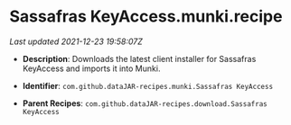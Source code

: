 # Sassafras KeyAccess.munki.recipe

_Last updated 2021-12-23 19:58:07Z_

- **Description**: Downloads the latest client installer for Sassafras KeyAccess and imports it into Munki.

- **Identifier**: `com.github.dataJAR-recipes.munki.Sassafras KeyAccess`

- **Parent Recipes**: `com.github.dataJAR-recipes.download.Sassafras KeyAccess`